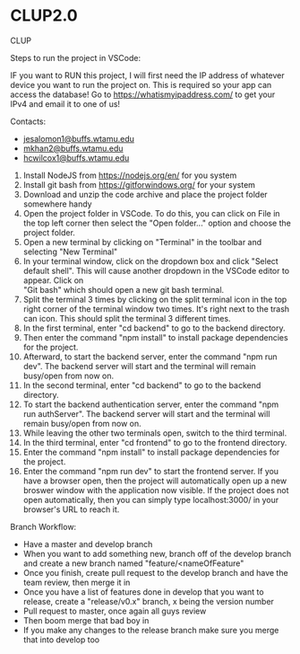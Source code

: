 # CLUP2.0
CLUP

Steps to run the project in VSCode:

IF you want to RUN this project, I will first need the IP address of whatever device you want to run the project on. 
This is required so your app can access the database!
Go to https://whatismyipaddress.com/ to get your IPv4 and email it to one of us!   

Contacts:
- jesalomon1@buffs.wtamu.edu
- mkhan2@buffs.wtamu.edu
- hcwilcox1@buffs.wtamu.edu


1.  Install NodeJS from https://nodejs.org/en/ for you system
2.  Install git bash from https://gitforwindows.org/ for your system
3.  Download and unzip the code archive and place the project folder somewhere handy
4.  Open the project folder in VSCode. To do this, you can click on File in the top left corner then select the "Open folder..." option and choose the project
    folder.
5.  Open a new terminal by clicking on "Terminal" in the toolbar and selecting "New Terminal"
6.  In your terminal window, click on the dropdown box and click "Select default shell". This will cause another dropdown in the VSCode editor to appear. Click on     
    "Git bash" which should open a new git bash terminal.
7.  Split the terminal 3 times by clicking on the split terminal icon in the top right corner of the terminal window two times. It's right next to the trash can icon. This should split the terminal 3 different times. 
8.  In the first terminal, enter "cd backend" to go to the backend directory.
9.  Then enter the command "npm install" to install package dependencies for the project.
10. Afterward, to start the backend server, enter the command "npm run dev". The backend server will start and the terminal will remain busy/open from now on.
11.  In the second terminal, enter "cd backend" to go to the backend directory.
12. To start the backend authentication server, enter the command "npm run authServer". The backend server will start and the terminal will remain busy/open from now on.
13. While leaving the other two terminals open, switch to the third terminal.
14. In the third terminal, enter "cd frontend" to go to the frontend directory.
15. Enter the command "npm install" to install package dependencies for the project.
16. Enter the command "npm run dev" to start the frontend server. If you have a browser open, then the project will automatically open up a new broswer
    window with the application now visible. If the project does not open automatically, then you can simply type localhost:3000/ in your browser's URL to reach
    it.

Branch Workflow:
- Have a master and develop branch
- When you want to add something new, branch off of the develop branch and create a new branch named "feature/<nameOfFeature"
- Once you finish,  create pull request to the develop branch and have the team review, 
   then merge it in
- Once you have a list of features done in develop that you want to release, create a 
   "release/v0.x" branch, x being the version number
- Pull request to master, once again all guys review
- Then boom merge that bad boy in
- If you make any changes to the release branch make sure you merge that into develop too
